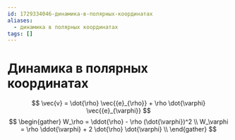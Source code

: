 ```yaml
---
id: 1729334046-динамика-в-полярных-координатах
aliases:
  - динамика в полярных координатах
tags: []
---
```


# Динамика в полярных координатах
$$
\vec{v} = \dot{\rho} \vec{{e}_{\rho}} + \rho \dot{\varphi} \vec{{e}_{\varphi}}
$$
$$
\begin{gather}
W_\rho = \ddot{\rho} - \rho (\dot{\varphi})^2 \\
W_\varphi = \rho \ddot{\varphi} + 2 \dot{\rho} \dot{\varphi} \\
\end{gather}
$$
